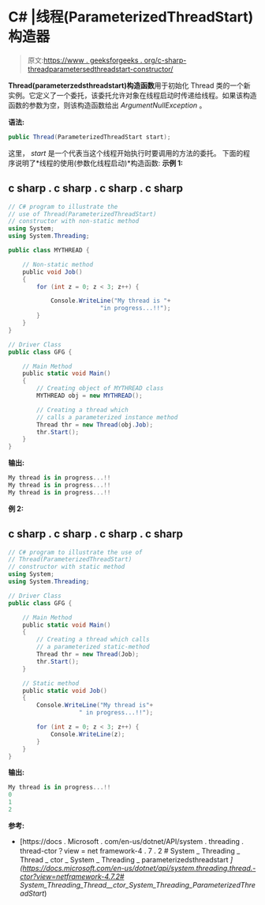 # C# |线程(ParameterizedThreadStart)构造器

> 原文:[https://www . geeksforgeeks . org/c-sharp-threadparametersedthreadstart-constructor/](https://www.geeksforgeeks.org/c-sharp-threadparameterizedthreadstart-constructor/)

**Thread(parameterzedsthreadstart)构造函数**用于初始化 Thread 类的一个新实例。它定义了一个委托，该委托允许对象在线程启动时传递给线程。如果该构造函数的参数为空，则该构造函数给出 *ArgumentNullException* 。

**语法:**

```cs
public Thread(ParameterizedThreadStart start);
```

这里， *start* 是一个代表当这个线程开始执行时要调用的方法的委托。
下面的程序说明了*线程的使用(参数化线程启动)*构造函数:
**示例 1:**

## c sharp . c sharp . c sharp . c sharp

```cs
// C# program to illustrate the
// use of Thread(ParameterizedThreadStart)
// constructor with non-static method
using System;
using System.Threading;

public class MYTHREAD {

    // Non-static method
    public void Job()
    {
        for (int z = 0; z < 3; z++) {

            Console.WriteLine("My thread is "+
                          "in progress...!!");
        }
    }
}

// Driver Class
public class GFG {

    // Main Method
    public static void Main()
    {
        // Creating object of MYTHREAD class
        MYTHREAD obj = new MYTHREAD();

        // Creating a thread which
        // calls a parameterized instance method
        Thread thr = new Thread(obj.Job);
        thr.Start();
    }
}
```

**输出:**

```cs
My thread is in progress...!!
My thread is in progress...!!
My thread is in progress...!!
```

**例 2:**

## c sharp . c sharp . c sharp . c sharp

```cs
// C# program to illustrate the use of
// Thread(ParameterizedThreadStart)
// constructor with static method
using System;
using System.Threading;

// Driver Class
public class GFG {

    // Main Method
    public static void Main()
    {
        // Creating a thread which calls
        // a parameterized static-method
        Thread thr = new Thread(Job);
        thr.Start();
    }

    // Static method
    public static void Job()
    {
        Console.WriteLine("My thread is"+
                    " in progress...!!");

        for (int z = 0; z < 3; z++) {
            Console.WriteLine(z);
        }
    }
}
```

**输出:**

```cs
My thread is in progress...!!
0
1
2
```

**参考:**

*   [https://docs . Microsoft . com/en-us/dotnet/API/system . threading . thread-ctor？view = net framework-4 . 7 . 2 # System _ Threading _ Thread _ ctor _ System _ Threading _ parameterizedsthreadstart _](https://docs.microsoft.com/en-us/dotnet/api/system.threading.thread.-ctor?view=netframework-4.7.2# System_Threading_Thread__ctor_System_Threading_ParameterizedThreadStart_)